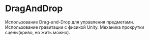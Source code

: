 # DragAndDrop
Использование Drag-and-Drop для управления предметами.
Использование гравитации с физикой Unity.
Механика прокрутки сцены(криво, но жить можно).
